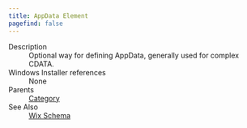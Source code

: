 ```yaml
---
title: AppData Element
pagefind: false
---
```

<dl>
  <dt>Description</dt>
  <dd>Optional way for defining AppData, generally used for complex CDATA.</dd>
  <dt>Windows Installer references</dt>
  <dd>None</dd>
  <dt>Parents</dt>
  <dd>
    <a href="../category/">Category</a>
  </dd>
  <dt>See Also</dt>
  <dd>
    <a href="../">Wix Schema</a>
  </dd>
</dl>
